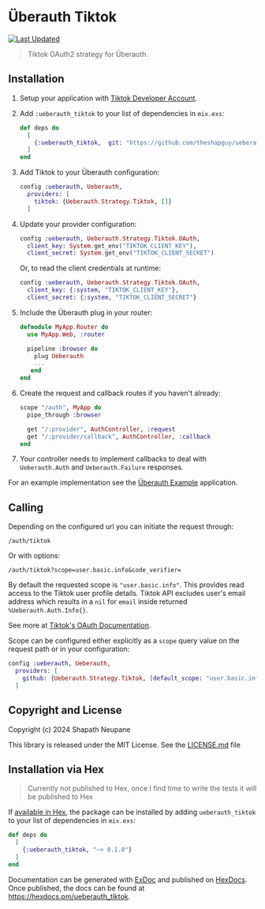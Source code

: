 # Überauth Tiktok

<!-- [![Build Status](https://travis-ci.org/ueberauth/ueberauth_github.svg?branch=master)](https://travis-ci.org/ueberauth/ueberauth_github)
[![Module Version](https://img.shields.io/hexpm/v/ueberauth_github.svg)](https://hex.pm/packages/ueberauth_github)
[![Hex Docs](https://img.shields.io/badge/hex-docs-lightgreen.svg)](https://hexdocs.pm/ueberauth_github/)
[![Total Download](https://img.shields.io/hexpm/dt/ueberauth_github.svg)](https://hex.pm/packages/ueberauth_github)
-->

[![Last Updated](https://img.shields.io/github/last-commit/theshapguy/ueberauth_tiktok.svg)](https://github.com/ueberauth/ueberauth_github/commits/master)

> Tiktok OAuth2 strategy for Überauth.

## Installation

1.  Setup your application with [Tiktok Developer Account](https://developers.tiktok.com/).

2.  Add `:ueberauth_tiktok` to your list of dependencies in `mix.exs`:

    ```elixir
    def deps do
      [
        {:ueberauth_tiktok,  git: "https://github.com/theshapguy/ueberauth_tiktok"}
      ]
    end
    ```

3.  Add Tiktok to your Überauth configuration:

    ```elixir
    config :ueberauth, Ueberauth,
      providers: [
        tiktok: {Ueberauth.Strategy.Tiktok, []}
      ]
    ```

4.  Update your provider configuration:

    ```elixir
    config :ueberauth, Ueberauth.Strategy.Tiktok.OAuth,
      client_key: System.get_env("TIKTOK_CLIENT_KEY"),
      client_secret: System.get_env("TIKTOK_CLIENT_SECRET")
    ```

    Or, to read the client credentials at runtime:

    ```elixir
    config :ueberauth, Ueberauth.Strategy.Tiktok.OAuth,
      client_key: {:system, "TIKTOK_CLIENT_KEY"},
      client_secret: {:system, "TIKTOK_CLIENT_SECRET"}
    ```

5.  Include the Überauth plug in your router:

    ```elixir
    defmodule MyApp.Router do
      use MyApp.Web, :router

      pipeline :browser do
        plug Ueberauth
        ...
       end
    end
    ```

6.  Create the request and callback routes if you haven't already:

    ```elixir
    scope "/auth", MyApp do
      pipe_through :browser

      get "/:provider", AuthController, :request
      get "/:provider/callback", AuthController, :callback
    end
    ```

7.  Your controller needs to implement callbacks to deal with `Ueberauth.Auth`
    and `Ueberauth.Failure` responses.

For an example implementation see the [Überauth Example](https://github.com/ueberauth/ueberauth_example) application.

## Calling

Depending on the configured url you can initiate the request through:

    /auth/tiktok

Or with options:

    /auth/tiktok?scope=user.basic.info&code_verifier=

By default the requested scope is `"user.basic.info"`. This provides read access to the Tiktok user profile details. Tiktok API excludes user's email address
which results in a `nil` for `email` inside returned `%Ueberauth.Auth.Info{}`.

See more at [Tiktok's OAuth Documentation](https://developers.tiktok.com/doc/login-kit-manage-user-access-tokens/).

Scope can be configured either explicitly as a `scope` query value on the
request path or in your configuration:

```elixir
config :ueberauth, Ueberauth,
  providers: [
    github: {Ueberauth.Strategy.Tiktok, [default_scope: "user.basic.info,user.basic.profile"]}
  ]
```


## Copyright and License

Copyright (c) 2024 Shapath Neupane

This library is released under the MIT License. See the [LICENSE.md](./LICENSE.md) file


## Installation via Hex
> Currently not published to Hex, once I find time to write the tests it will be published to Hex

If [available in Hex](https://hex.pm/docs/publish), the package can be installed
by adding `ueberauth_tiktok` to your list of dependencies in `mix.exs`:

```elixir
def deps do
  [
    {:ueberauth_tiktok, "~> 0.1.0"}
  ]
end
```

Documentation can be generated with [ExDoc](https://github.com/elixir-lang/ex_doc)
and published on [HexDocs](https://hexdocs.pm). Once published, the docs can
be found at <https://hexdocs.pm/ueberauth_tiktok>.

